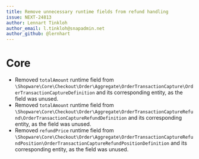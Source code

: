 ```yaml
---
title: Remove unnecessary runtime fields from refund handling
issue: NEXT-24813
author: Lennart Tinkloh
author_email: l.tinkloh@snapadmin.net
author_github: @lernhart
---
```

# Core
* Removed `totalAmount` runtime field from `\Shopware\Core\Checkout\Order\Aggregate\OrderTransactionCapture\OrderTransactionCaptureDefinition` and its corresponding entity, as the field was unused.
* Removed `totalAmount` runtime field from `\Shopware\Core\Checkout\Order\Aggregate\OrderTransactionCaptureRefund\OrderTransactionCaptureRefundDefinition` and its corresponding entity, as the field was unused.
* Removed `refundPrice` runtime field from `\Shopware\Core\Checkout\Order\Aggregate\OrderTransactionCaptureRefundPosition\OrderTransactionCaptureRefundPositionDefinition` and its corresponding entity, as the field was unused.
